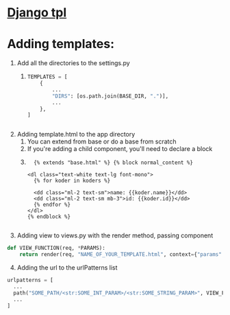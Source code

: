 # [Django tpl](https://docs.djangoproject.com/en/4.2/ref/templates/builtins/#block)

# Adding templates:
1. Add all the directories to the settings.py
   1. ````python
      TEMPLATES = [
          {
              ...
              "DIRS": [os.path.join(BASE_DIR, ".")],
              ...
          },
      ]
   ````
2. Adding template.html to the app directory
   1. You can extend from base or do a base from scratch
   2. If you're adding a child component, you'll need to declare a block
   3. ````django
        {% extends "base.html" %} {% block normal_content %}

      <dl class="text-white text-lg font-mono">
        {% for koder in koders %}

        <dd class="ml-2 text-sm">name: {{koder.name}}</dd>
        <dd class="ml-2 text-sm mb-3">id: {{koder.id}}</dd>
        {% endfor %}
      </dl>
      {% endblock %}

   ````
3. Adding view to views.py with the render method, passing component
````python
def VIEW_FUNCTION(req, *PARAMS):
    return render(req, "NAME_OF_YOUR_TEMPLATE.html", context={"params": *params})
````
4. Adding the url to the urlPatterns list
````python 
urlpatterns = [
  ...
  path("SOME_PATH/<str:SOME_INT_PARAM>/<str:SOME_STRING_PARAM>", VIEW_FUNCTION),
  ...
]
````

